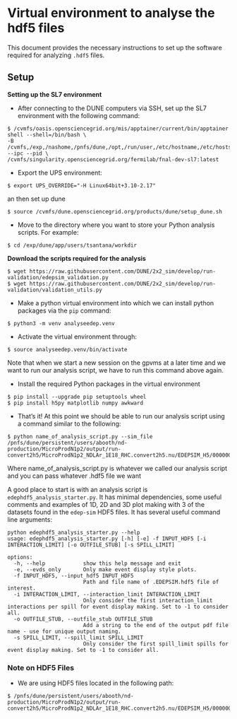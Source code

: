 # Virtual environment to analyse the hdf5 files

This document provides the necessary instructions to set up the software required for analyzing `.hdf5` files.

## Setup

**Setting up the SL7 environment**  
  -  After connecting to the DUNE computers via SSH, set up the SL7 environment with the following command:

```console
$ /cvmfs/oasis.opensciencegrid.org/mis/apptainer/current/bin/apptainer shell --shell=/bin/bash \
-B /cvmfs,/exp,/nashome,/pnfs/dune,/opt,/run/user,/etc/hostname,/etc/hosts,/etc/krb5.conf --ipc --pid \
/cvmfs/singularity.opensciencegrid.org/fermilab/fnal-dev-sl7:latest
```
  -  Export the UPS environment:

```console
$ export UPS_OVERRIDE="-H Linux64bit+3.10-2.17"
 ```
an then set up dune

```console
$ source /cvmfs/dune.opensciencegrid.org/products/dune/setup_dune.sh
```

  -  Move to the directory where you want to store your Python analysis scripts. For example:

```console
$ cd /exp/dune/app/users/tsantana/workdir
```
**Download the scripts required for the analysis**

```console
$ wget https://raw.githubusercontent.com/DUNE/2x2_sim/develop/run-validation/edepsim_validation.py
$ wget https://raw.githubusercontent.com/DUNE/2x2_sim/develop/run-validation/validation_utils.py
```
  -  Make a python virtual environment into which we can install python packages via the `pip` command:

```console
$ python3 -m venv analyseedep.venv
```

  -  Activate the virtual environment through:

```console
$ source analyseedep.venv/bin/activate
```

Note that when we start a new session on the gpvms at a later time and we want to run our analysis script, we have to run this command above again.


 - Install the required Python packages in the virtual environment

```console
$ pip install --upgrade pip setuptools wheel
$ pip install h5py matplotlib numpy awkward
```
 -  That’s it! At this point we should be able to run our analysis script using a command similar to the following:

```console
$ python name_of_analysis_script.py --sim_file /pnfs/dune/persistent/users/abooth/nd-production/MicroProdN1p2/output/run-convert2h5/MicroProdN1p2_NDLAr_1E18_RHC.convert2h5.nu/EDEPSIM_H5/0000000/0000100/MicroProdN1p2_NDLAr_1E18_RHC.convert2h5.nu.0000128.EDEPSIM.hdf5
```
Where name_of_analysis_script.py is whatever we called our analysis script and you can pass whatever .hdf5 file we want

A good place to start is with an analysis script is `edephdf5_analysis_starter.py`. It has minimal dependencies, some useful comments and examples of 1D, 2D and 3D plot making with 3 of the datasets found in the `edep-sim` HDF5 files. It has several useful command line arguments:

```
python edephdf5_analysis_starter.py --help
usage: edephdf5_analysis_starter.py [-h] [-e] -f INPUT_HDF5 [-i INTERACTION_LIMIT] [-o OUTFILE_STUB] [-s SPILL_LIMIT]

options:
  -h, --help            show this help message and exit
  -e, --evds_only       Only make event display style plots.
  -f INPUT_HDF5, --input_hdf5 INPUT_HDF5
                        Path and file name of .EDEPSIM.hdf5 file of interest.
  -i INTERACTION_LIMIT, --interaction_limit INTERACTION_LIMIT
                        Only consider the first interaction_limit interactions per spill for event display making. Set to -1 to consider all.
  -o OUTFILE_STUB, --outfile_stub OUTFILE_STUB
                        Add a string to the end of the output pdf file name - use for unique output naming.
  -s SPILL_LIMIT, --spill_limit SPILL_LIMIT
                        Only consider the first spill_limit spills for event display making. Set to -1 to consider all.
```

### Note on HDF5 Files
 -  We are using HDF5 files located in the following path:
```console
$ /pnfs/dune/persistent/users/abooth/nd-production/MicroProdN1p2/output/run-convert2h5/MicroProdN1p2_NDLAr_1E18_RHC.convert2h5.nu/EDEPSIM_H5/0000000
```
